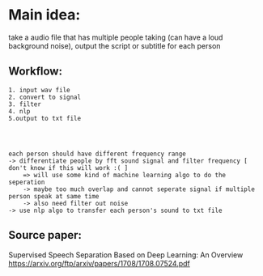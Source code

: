 # Main idea:
take a audio file that has multiple people taking (can have a loud background noise), output the script or subtitle for each person

## Workflow:
    1. input wav file
    2. convert to signal 
    3. filter 
    4. nlp
    5.output to txt file




    each person should have different frequency range
    -> differentiate people by fft sound signal and filter frequency [ don't know if this will work :( ] 
        => will use some kind of machine learning algo to do the seperation
        -> maybe too much overlap and cannot seperate signal if multiple person speak at same time
        -> also need filter out noise 
    -> use nlp algo to transfer each person's sound to txt file





## Source paper: 
Supervised Speech Separation Based on Deep Learning: An Overview
    https://arxiv.org/ftp/arxiv/papers/1708/1708.07524.pdf

